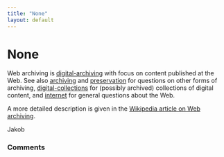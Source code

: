 ```yaml
---
title: "None"
layout: default
---
```

None
=====================
Web archiving is
[digital-archiving](/questions/tagged/digital-archiving "show questions tagged 'digital-archiving'")
with focus on content published at the Web. See also
[archiving](/questions/tagged/archiving "show questions tagged 'archiving'")
and
[preservation](/questions/tagged/preservation "show questions tagged 'preservation'")
for questions on other forms of archiving,
[digital-collections](/questions/tagged/digital-collections "show questions tagged 'digital-collections'")
for (possibly archived) collections of digital content, and
[internet](/questions/tagged/internet "show questions tagged 'internet'")
for general questions about the Web.

A more detailed description is given in the [Wikipedia article on Web
archiving](http://en.wikipedia.org/wiki/Web_archiving).

Jakob

### Comments ###


